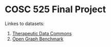 # COSC 525 Final Project
Linkes to datasets:
1. [Therapeutic Data Commons](https://tdcommons.ai)
2. [Open Graph Benchmark](https://ogb.stanford.edu)
